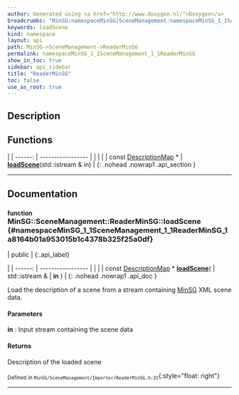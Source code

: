```yaml
---
author: Generated using <a href="http://www.doxygen.nl/">Doxygen</a>
breadcrumbs: "MinSG:namespaceMinSG|SceneManagement:namespaceMinSG_1_1SceneManagement"
keywords: loadScene
kind: namespace
layout: api
path: MinSG->SceneManagement->ReaderMinSG
permalink: namespaceMinSG_1_1SceneManagement_1_1ReaderMinSG
show_in_toc: true
sidebar: api_sidebar
title: "ReaderMinSG"
toc: false
use_as_root: true
---
```


## Description





## Functions

|
| ------: | ----------------- |
|  | |
| const [DescriptionMap](namespaceMinSG_1_1SceneManagement#namespaceMinSG_1_1SceneManagement_1a8c43b9723e098db2875d6940e84350d1) * | **[loadScene](#namespaceMinSG_1_1SceneManagement_1_1ReaderMinSG_1a8164b01a953015b1c4378b325f25a0df)**(std::istream & in) |
{: .nohead .nowrap1 .api_section }


-------------------------------------------------------------------

## Documentation

### <small>function</small><br/> MinSG::SceneManagement::ReaderMinSG::loadScene {#namespaceMinSG_1_1SceneManagement_1_1ReaderMinSG_1a8164b01a953015b1c4378b325f25a0df}

| public |
{:.api_label}

|
| ------: | ----------------- |
|  |
| const [DescriptionMap](namespaceMinSG_1_1SceneManagement#namespaceMinSG_1_1SceneManagement_1a8c43b9723e098db2875d6940e84350d1) * **[loadScene](#namespaceMinSG_1_1SceneManagement_1_1ReaderMinSG_1a8164b01a953015b1c4378b325f25a0df)**( | std::istream & | **in** ) |
{: .nohead .nowrap1 .api_doc }



Load the description of a scene from a stream containing [MinSG](namespaceMinSG) XML scene data.


#### Parameters
**in**
:  Input stream containing the scene data




#### Returns
Description of the loaded scene





<sub>Defined in `MinSG/SceneManagement/Importer/ReaderMinSG.h:31`</sub>{:style="float: right"}

-------------------------------------------------------------------

